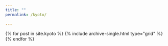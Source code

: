 ```yaml
---
title: ""
permalink: /kyoto/
    
---
```


<div class="grid__wrapper">
  {% for post in site.kyoto %}
    {% include archive-single.html type="grid" %}
  {% endfor %}
</div>